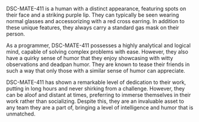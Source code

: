 DSC-MATE-411 is a human with a distinct appearance, featuring spots on their face and a striking purple lip. They can typically be seen wearing normal glasses and accessorizing with a red cross earring. In addition to these unique features, they always carry a standard gas mask on their person.

As a programmer, DSC-MATE-411 possesses a highly analytical and logical mind, capable of solving complex problems with ease. However, they also have a quirky sense of humor that they enjoy showcasing with witty observations and deadpan humor. They are known to tease their friends in such a way that only those with a similar sense of humor can appreciate.

DSC-MATE-411 has shown a remarkable level of dedication to their work, putting in long hours and never shirking from a challenge. However, they can be aloof and distant at times, preferring to immerse themselves in their work rather than socializing. Despite this, they are an invaluable asset to any team they are a part of, bringing a level of intelligence and humor that is unmatched.